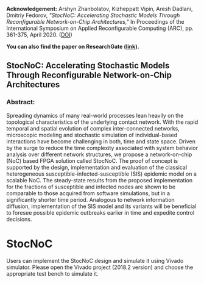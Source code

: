 **Acknowledgement:** 
Arshyn Zhanbolatov, Kizheppatt Vipin, Aresh Dadlani, Dmitriy Fedorov, *"StocNoC: Accelerating Stochastic Models Through Reconfigurable Network-on-Chip Architectures,"* In Proceedings of the International Symposium on Applied Reconfigurable Computing (ARC), pp. 361-375, April 2020. ([DOI](https://doi.org/10.1007/978-3-030-44534-8_27))

**You can also find the paper on ResearchGate ([link](https://www.researchgate.net/publication/339167199_StocNoC_Accelerating_Stochastic_Models_through_Reconfigurable_Network-on-Chip_Architectures)).**


## StocNoC: Accelerating Stochastic Models Through Reconfigurable Network-on-Chip Architectures


### Abstract: 
Spreading dynamics of many real-world processes lean heavily on the topological characteristics of the underlying contact network. With the rapid temporal and spatial evolution of complex inter-connected networks, microscopic modeling and stochastic simulation of individual-based interactions have become challenging in both, time and state space. Driven by the surge to reduce the time complexity associated with system behavior analysis over different network structures, we propose a network-on-chip (NoC) based FPGA solution called StocNoC. The proof of concept is supported by the design, implementation and evaluation of the classical heterogeneous susceptible-infected-susceptible (SIS) epidemic model on a scalable NoC. The steady-state results from the proposed implementation for the fractions of susceptible and infected nodes are shown to be comparable to those acquired from software simulations, but in a significantly shorter time period. Analogous to network information diffusion, implementation of the SIS model and its variants will be beneficial to foresee possible epidemic outbreaks earlier in time and expedite control decisions.


# StocNoC
Users can implement the StocNoC design and simulate it using Vivado simulator.
Please open the Vivado project (2018.2 version) and choose the appropriate test bench to simulate it.
